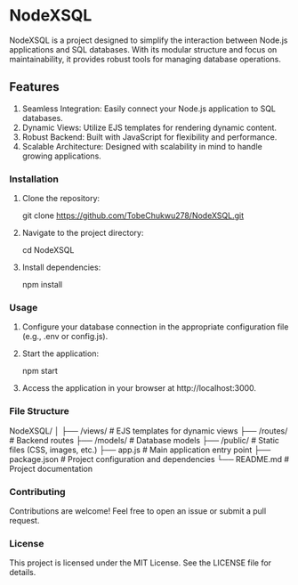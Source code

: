 # NodeXSQL
NodeXSQL is a project designed to simplify the interaction between Node.js applications and SQL databases. With its modular structure and focus on maintainability, it provides robust tools for managing database operations.

## Features
1. Seamless Integration: Easily connect your Node.js application to SQL databases.
2. Dynamic Views: Utilize EJS templates for rendering dynamic content.
3. Robust Backend: Built with JavaScript for flexibility and performance.
4. Scalable Architecture: Designed with scalability in mind to handle growing applications.
   
### Installation
1. Clone the repository:
   
   git clone https://github.com/TobeChukwu278/NodeXSQL.git

2. Navigate to the project directory:

   cd NodeXSQL

3. Install dependencies:

   npm install

### Usage
1. Configure your database connection in the appropriate configuration file (e.g., .env or config.js).

2. Start the application:

   npm start
   
4. Access the application in your browser at http://localhost:3000.

###  File Structure

NodeXSQL/
│
├── /views/           # EJS templates for dynamic views
├── /routes/          # Backend routes
├── /models/          # Database models
├── /public/          # Static files (CSS, images, etc.)
├── app.js            # Main application entry point
├── package.json      # Project configuration and dependencies
└── README.md         # Project documentation


### Contributing
Contributions are welcome! Feel free to open an issue or submit a pull request.


### License
This project is licensed under the MIT License. See the LICENSE file for details.
